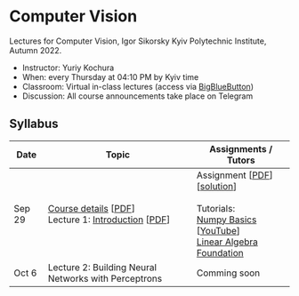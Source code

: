 # Computer Vision 

Lectures for Computer Vision, Igor Sikorsky Kyiv Polytechnic Institute,  Autumn 2022.

- Instructor: Yuriy Kochura
- When: every Thursday at 04:10 PM by Kyiv time 
- Classroom:  Virtual in-class lectures (access via [BigBlueButton](https://bbb.comsys.kpi.ua/b/yur-spb-qnl-jqk))
- Discussion: All course announcements take place on Telegram

## Syllabus

| Date  | Topic | Assignments / Tutors |
| --- | --- | --- |
| Sep 29 | [Course details](https://ykochura.github.io/cv-kpi/?p=course-details.md) [[PDF](https://ykochura.github.io/cv-kpi/pdf/course-details.pdf)] <br>Lecture 1: [Introduction](https://ykochura.github.io/cv-kpi/?p=lecture1.md) [[PDF](https://ykochura.github.io/cv-kpi/pdf/lecture1.pdf)] | Assignment [[PDF](https://ykochura.github.io/cv-kpi/homeworks/lab1/Assignment-1.pdf)] [[solution](https://github.com/YKochura/cv-kpi/tree/main/homeworks/lab1/Perceptron_solution.ipynb)] <br><br> Tutorials: <br> [Numpy Basics](https://drive.google.com/file/d/1fDCyui3GeaJR_3MFQlgNhQLNng2MWAqX/view?usp=sharing) [[YouTube](https://www.youtube.com/watch?v=8Mpc9ukltVA&list=PLuqhl4iqeAZZAArMx52S7kIFRwT74Td66&index=9)] <br> [Linear Algebra Foundation](https://ykochura.github.io/cv-kpi/tutor/tut02.pdf)|
| Oct 6 | Lecture 2: Building Neural Networks with Perceptrons| Comming soon|

<!-- | December 7 | Coming soon| | -->
